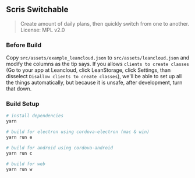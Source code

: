 ## Scris Switchable

> Create amount of daily plans, then quickly switch from one to another.
> License: MPL v2.0

### Before Build

Copy `src/assets/example_leancloud.json` to `src/assets/leancloud.json` and modify the columns as the tip says. If you allows `clients to create classes` (Go to your app at Leancloud, click LeanStorage, click Settings, than disselect `Disallow clients to create classes`), we'll be able to set up all the things automatically, but because it is unsafe, after development, turn that down.

### Build Setup

``` bash
# install dependencies
yarn

# build for electron using cordova-electron (mac & win)
yarn run e

# build for android using cordova-android
yarn run c

# build for web
yarn run w

```

